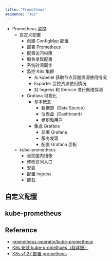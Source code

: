 ```yaml
---
title: "Prometheus"
sequence: "102"
---
```


- Prometheus 监控
    - 自定义配置
        - 创建 ConfigMap 配置
        - 部署 Prometheus
        - 配置访问权限
        - 服务发现配置
        - 系统时间同步
        - 监控 K8s 集群
            - 从 kubelet 获取节点容器资源使用情况
            - Exporter 监控资源使用情况
            - 对 Ingress 和 Service 进行网络探测
        - Grafana 可视化
            - 基本概念
                - 数据源（Data Source）
                - 仪表盘（Dashboard）
                - 组织和用户
            - 集成 Grafana
                - 部署 Grafana
                - 服务发现
                - 配置 Grafana 面板
    - kube-prometheus
        - 替换国内镜像
        - 修改访问入口
        - 安装
        - 配置 Ingress
        - 卸载

## 自定义配置

## kube-prometheus

## Reference

- [prometheus-operator/kube-prometheus](https://github.com/prometheus-operator/kube-prometheus)
- [K8s 安装 kube-promethues（超详细）](https://developer.aliyun.com/article/1046920)
- [K8s v1.27 部署 prometheus](https://blog.csdn.net/m0_60100524/article/details/131454826)

